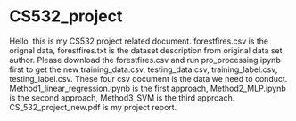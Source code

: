# CS532_project
Hello, this is my CS532 project related document. 
forestfires.csv is the orignal data, forestfires.txt is the dataset description from original data set author. 
Please download the forestfires.csv and run pro_processing.ipynb first to get the new training_data.csv, testing_data.csv, training_label.csv, testing_label.csv.
These four csv document is the data we need to conduct. 
Method1_linear_regression.ipynb is the first approach, Method2_MLP.ipynb is the second approach,
Method3_SVM is the third approach. 
CS_532_project_new.pdf is my project report. 

